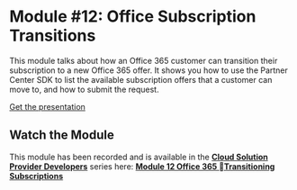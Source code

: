 # Module #12: Office Subscription Transitions

This module talks about how an Office 365 customer can transition their subscription to a new Office 365 offer. It shows you how to use the Partner Center SDK to list the available subscription offers that a customer can move to, and how to submit the request.

[Get the presentation](mod-12-o365transition.pptx)

## Watch the Module

This module has been recorded and is available in the **[Cloud Solution Provider Developers](https://channel9.msdn.com/Series/cspdev)** series here: **[Module 12 Office 365 Transitioning Subscriptions](https://channel9.msdn.com/Series/cspdev/Module-12-Office-365-Transitioning-Subscriptions)**